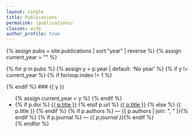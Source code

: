 ```yaml
---
layout: single
title: Publications
permalink: /publications/
classes: wide
author_profile: true
---
```


{% assign pubs = site.publications | sort:"year" | reverse %}
{% assign current_year = "" %}

{% for p in pubs %}
  {% assign y = p.year | default: 'No year' %}
  {% if y != current_year %}
    {% if forloop.index != 1 %}
</ul>
    {% endif %}
### {{ y }}
<ul>
    {% assign current_year = y %}
  {% endif %}

<li>
  {% if p.doi %}
    <a href="https://doi.org/{{ p.doi }}" target="_blank" rel="noopener">{{ p.title }}</a>
  {% elsif p.url %}
    <a href="{{ p.url }}" target="_blank" rel="noopener">{{ p.title }}</a>
  {% else %}
    {{ p.title }}
  {% endif %}
  {% if p.authors %} — {{ p.authors | join: ", " }}{% endif %}
  {% if p.journal %} — <em>{{ p.journal }}</em>{% endif %}
</li>
{% endfor %}
</ul>
